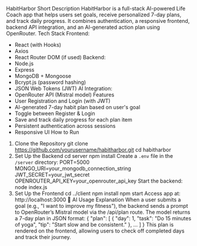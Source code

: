 HabitHarbor
 Short Description
HabitHarbor is a full-stack AI-powered Life Coach app that helps users set goals, receive personalized 7-day plans, and track daily progress. It combines authentication, a responsive frontend, backend API integration, and an AI-generated action plan using OpenRouter.
 Tech Stack
Frontend:
- React (with Hooks)
- Axios
- React Router DOM (if used)
Backend:
- Node.js
- Express
- MongoDB + Mongoose
- Bcrypt.js (password hashing)
- JSON Web Tokens (JWT)
AI Integration:
- OpenRouter API (Mistral model)
 Features
-  User Registration and Login (with JWT)
-  AI-generated 7-day habit plan based on user's goal
-  Toggle between Register & Login
-  Save and track daily progress for each plan item
-  Persistent authentication across sessions
- Responsive UI
 How to Run
1. Clone the Repository
git clone https://github.com/yourusername/habitharbor.git
cd habitharbor
2. Set Up the Backend
cd server
npm install
Create a `.env` file in the `/server` directory:
PORT=5000
MONGO_URI=your_mongodb_connection_string
JWT_SECRET=your_jwt_secret
OPENROUTER_API_KEY=your_openrouter_api_key
Start the backend:
node index.js
3. Set Up the Frontend
cd ../client
npm install
npm start
Access app at: http://localhost:3000
🧠 AI Usage Explanation
When a user submits a goal (e.g., "I want to improve my fitness"), the backend sends a prompt to OpenRouter’s Mistral model via the /api/plan route. The model returns a 7-day plan in JSON format:
{
  "plan": [
    { "day": 1, "task": "Do 15 minutes of yoga", "tip": "Start slow and be consistent." },
    ...
  ]
}
This plan is rendered on the frontend, allowing users to check off completed days and track their journey.
